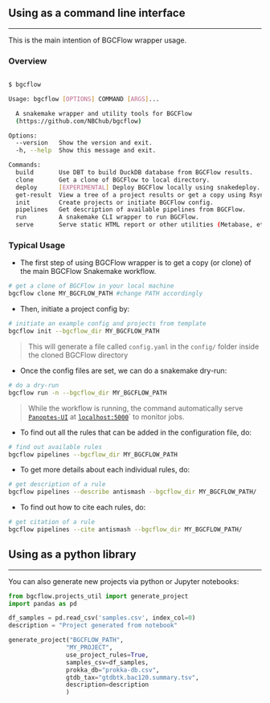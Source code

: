 ## Using as a command line interface
--------
This is the main intention of BGCFlow wrapper usage.

### Overview

```bash

$ bgcflow

Usage: bgcflow [OPTIONS] COMMAND [ARGS]...

  A snakemake wrapper and utility tools for BGCFlow
  (https://github.com/NBChub/bgcflow)

Options:
  --version   Show the version and exit.
  -h, --help  Show this message and exit.

Commands:
  build       Use DBT to build DuckDB database from BGCFlow results.
  clone       Get a clone of BGCFlow to local directory.
  deploy      [EXPERIMENTAL] Deploy BGCFlow locally using snakedeploy.
  get-result  View a tree of a project results or get a copy using Rsync.
  init        Create projects or initiate BGCFlow config.
  pipelines   Get description of available pipelines from BGCFlow.
  run         A snakemake CLI wrapper to run BGCFlow.
  serve       Serve static HTML report or other utilities (Metabase, etc.).
```

### Typical Usage
- The first step of using BGCFlow wrapper is to get a copy (or clone) of the main BGCFlow Snakemake workflow.
```bash
# get a clone of BGCFlow in your local machine
bgcflow clone MY_BGCFLOW_PATH #change PATH accordingly
```

- Then, initiate a project config by:
```bash
# initiate an example config and projects from template
bgcflow init --bgcflow_dir MY_BGCFLOW_PATH
```
>This will generate a file called `config.yaml` in the `config/` folder inside the cloned BGCFlow directory

- Once the config files are set, we can do a snakemake dry-run:
```bash
# do a dry-run
bgcflow run -n --bgcflow_dir MY_BGCFLOW_PATH
```
>While the workflow is running, the command automatically serve [`Panoptes-UI`](https://github.com/panoptes-organization/panoptes) at [`localhost:5000`](http://localhost:5000/)` to monitor jobs.

- To find out all the rules that can be added in the configuration file, do:
```bash
# find out available rules
bgcflow pipelines --bgcflow_dir MY_BGCFLOW_PATH
```

- To get more details about each individual rules, do:
```bash
# get description of a rule
bgcflow pipelines --describe antismash --bgcflow_dir MY_BGCFLOW_PATH/
```

- To find out how to cite each rules, do:
```bash
# get citation of a rule
bgcflow pipelines --cite antismash --bgcflow_dir MY_BGCFLOW_PATH/
```
## Using as a python library
--------
You can also generate new projects via python or Jupyter notebooks:
```python
from bgcflow.projects_util import generate_project
import pandas as pd

df_samples = pd.read_csv('samples.csv', index_col=0)
description = "Project generated from notebook"

generate_project("BGCFLOW_PATH",
                "MY_PROJECT",
                use_project_rules=True,
                samples_csv=df_samples,
                prokka_db="prokka-db.csv",
                gtdb_tax="gtdbtk.bac120.summary.tsv",
                description=description
                )
```
